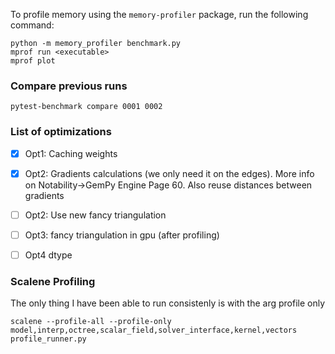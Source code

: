 To profile memory using the `memory-profiler` package, run the following command:
```
python -m memory_profiler benchmark.py
mprof run <executable>
mprof plot
``` 

### Compare previous runs

`pytest-benchmark compare 0001 0002`



### List of optimizations

- [x] Opt1: Caching weights
- [x] Opt2: Gradients calculations (we only need it on the edges). More info on Notability->GemPy Engine Page 60. Also reuse distances between gradients
- [ ] Opt2: Use new fancy triangulation
- [ ] Opt3:  fancy triangulation in gpu
  (after profiling)
- [ ] Opt4 dtype



### Scalene Profiling
The only thing I have been able to run consistenly is with the arg profile only

`scalene --profile-all --profile-only model,interp,octree,scalar_field,solver_interface,kernel,vectors profile_runner.py`  
